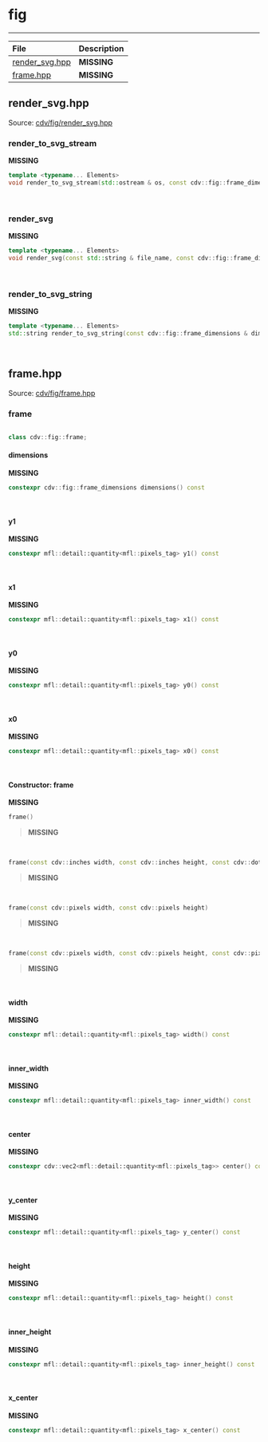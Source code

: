# fig



***



|File|Description|
| :-- | :-- |
| [render_svg.hpp](#render_svghpp) | __MISSING__ |
| [frame.hpp](#framehpp) | __MISSING__ |


## render_svg.hpp

Source: [cdv/fig/render_svg.hpp](/include/cdv/fig/render_svg.hpp)


### render_to_svg_stream

__MISSING__

```c++
template <typename... Elements>
void render_to_svg_stream(std::ostream & os, const cdv::fig::frame_dimensions & dimensions, const Elements &... elements)
```




<br />



### render_svg

__MISSING__

```c++
template <typename... Elements>
void render_svg(const std::string & file_name, const cdv::fig::frame_dimensions & dimensions, const Elements &... elements)
```




<br />



### render_to_svg_string

__MISSING__

```c++
template <typename... Elements>
std::string render_to_svg_string(const cdv::fig::frame_dimensions & dimensions, const Elements &... elements)
```




<br />



## frame.hpp

Source: [cdv/fig/frame.hpp](/include/cdv/fig/frame.hpp)


### frame

```c++

class cdv::fig::frame;
```




#### dimensions

__MISSING__

```c++
constexpr cdv::fig::frame_dimensions dimensions() const
```




<br />



#### y1

__MISSING__

```c++
constexpr mfl::detail::quantity<mfl::pixels_tag> y1() const
```




<br />



#### x1

__MISSING__

```c++
constexpr mfl::detail::quantity<mfl::pixels_tag> x1() const
```




<br />



#### y0

__MISSING__

```c++
constexpr mfl::detail::quantity<mfl::pixels_tag> y0() const
```




<br />



#### x0

__MISSING__

```c++
constexpr mfl::detail::quantity<mfl::pixels_tag> x0() const
```




<br />



#### Constructor: frame

__MISSING__

```c++
frame()
```

> __MISSING__




<br />

```c++
frame(const cdv::inches width, const cdv::inches height, const cdv::dots_per_inch dpi)
```

> __MISSING__




<br />

```c++
frame(const cdv::pixels width, const cdv::pixels height)
```

> __MISSING__




<br />

```c++
frame(const cdv::pixels width, const cdv::pixels height, const cdv::pixels margin_left, const cdv::pixels margin_right, const cdv::pixels margin_top, const cdv::pixels margin_bottom, const cdv::dots_per_inch dpi)
```

> __MISSING__




<br />



#### width

__MISSING__

```c++
constexpr mfl::detail::quantity<mfl::pixels_tag> width() const
```




<br />



#### inner_width

__MISSING__

```c++
constexpr mfl::detail::quantity<mfl::pixels_tag> inner_width() const
```




<br />



#### center

__MISSING__

```c++
constexpr cdv::vec2<mfl::detail::quantity<mfl::pixels_tag>> center() const
```




<br />



#### y_center

__MISSING__

```c++
constexpr mfl::detail::quantity<mfl::pixels_tag> y_center() const
```




<br />



#### height

__MISSING__

```c++
constexpr mfl::detail::quantity<mfl::pixels_tag> height() const
```




<br />



#### inner_height

__MISSING__

```c++
constexpr mfl::detail::quantity<mfl::pixels_tag> inner_height() const
```




<br />



#### x_center

__MISSING__

```c++
constexpr mfl::detail::quantity<mfl::pixels_tag> x_center() const
```




<br />



